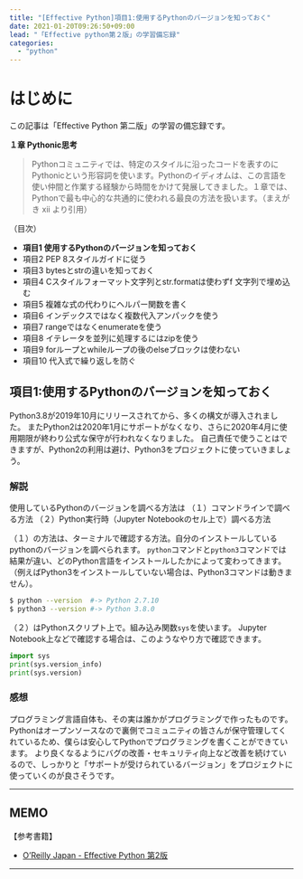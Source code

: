 ```yaml
---
title: "[Effective Python]項目1:使用するPythonのバージョンを知っておく"
date: 2021-01-20T09:26:50+09:00
lead: "「Effective python第２版」の学習備忘録"
categories:
  - "python"
---
```


# はじめに
この記事は「Effective Python 第二版」の学習の備忘録です。

**１章 Pythonic思考**  
>Pythonコミュニティでは、特定のスタイルに沿ったコードを表すのにPythonicという形容詞を使います。Pythonのイディオムは、この言語を使い仲間と作業する経験から時間をかけて発展してきました。１章では、Pythonで最も中心的な共通的に使われる最良の方法を扱います。（まえがき xii より引用）

（目次）
- **項目1 使用するPythonのバージョンを知っておく**
- 項目2 PEP 8スタイルガイドに従う
- 項目3 bytesとstrの違いを知っておく
- 項目4 Cスタイルフォーマット文字列とstr.formatは使わずf 文字列で埋め込む
- 項目5 複雑な式の代わりにヘルパー関数を書く
- 項目6 インデックスではなく複数代入アンパックを使う
- 項目7 rangeではなくenumerateを使う
- 項目8 イテレータを並列に処理するにはzipを使う
- 項目9 forループとwhileループの後のelseブロックは使わない
- 項目10 代入式で繰り返しを防ぐ


## 項目1:使用するPythonのバージョンを知っておく
Python3.8が2019年10月にリリースされてから、多くの構文が導入されました。
またPython2は2020年1月にサポートがなくなり、さらに2020年4月に使用期限が終わり公式な保守が行われなくなりました。
自己責任で使うことはできますが、Python2の利用は避け、Python3をプロジェクトに使っていきましょう。

### 解説
使用しているPythonのバージョンを調べる方法は
（１）コマンドラインで調べる方法
（２）Python実行時（Jupyter Notebookのセル上で）調べる方法

（１）の方法は、ターミナルで確認する方法。自分のインストールしているpythonのバージョンを調べられます。
`python`コマンドと`python3`コマンドでは結果が違い、どのPython言語をインストールしたかによって変わってきます。
（例えばPython3をインストールしていない場合は、Python3コマンドは動きません）。
```bash
$ python --version  #-> Python 2.7.10
$ python3 --version #-> Python 3.8.0
```

（２）はPythonスクリプト上で。組み込み関数`sys`を使います。
Jupyter Notebook上などで確認する場合は、このようなやり方で確認できます。
```python
import sys
print(sys.version_info)
print(sys.version)
```

### 感想
プログラミング言語自体も、その実は誰かがプログラミングで作ったものです。
Pythonはオープンソースなので裏側でコミュニティの皆さんが保守管理してくれているため、僕らは安心してPythonでプログラミングを書くことができています。
より良くなるようにバグの改善・セキュリティ向上など改善を続けているので、しっかりと「サポートが受けられているバージョン」をプロジェクトに使っていくのが良さそうです。

---
## MEMO
【参考書籍】
- [O’Reilly Japan - Effective Python 第2版](https://www.oreilly.co.jp/books/9784873119175/)
---